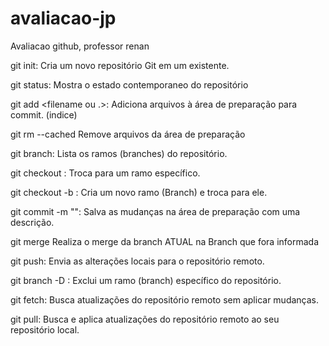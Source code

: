# avaliacao-jp
Avaliacao github, professor renan

git init: Cria um novo repositório Git em um existente.

git status: Mostra o estado contemporaneo do repositório 

git add <filename ou .>: Adiciona arquivos à área de preparação para commit. (indice)

git rm --cached <file>  Remove arquivos da área de preparação

git branch: Lista os ramos (branches) do repositório.

git checkout <branchname>: Troca para um ramo específico.

git checkout -b <branchname>: Cria um novo ramo (Branch) e troca para ele.

git commit -m "<description>": Salva as mudanças na área de preparação com uma descrição.

git merge <branch>
Realiza o merge da branch ATUAL na Branch que fora informada

git push: Envia as alterações locais para o repositório remoto.

git branch -D <branchname>: Exclui um ramo (branch) específico do repositório.

git fetch: Busca atualizações do repositório remoto sem aplicar mudanças.

git pull: Busca e aplica atualizações do repositório remoto ao seu repositório local.



